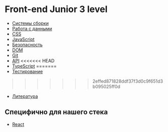 # Front-end Junior 3 level

- [Системы сборки](./build.md)
- [Работа с данными](./data.md)
- [CSS](./css.md)
- [JavaScript](./js.md)
- [Безопасность](./security.md)
- [DOM](./dom.md)
- [Git](./git.md)
- [API](./api.md)
<<<<<<< HEAD
- [TypeScript](./ts.md)
=======
- [Тестирование](./testing.md)
>>>>>>> 2effed871828ddf37f3d0c9f651d3b095025ff0d
- [Литература](./books.md)

## Специфично для нашего стека
- [React](./react.md)
